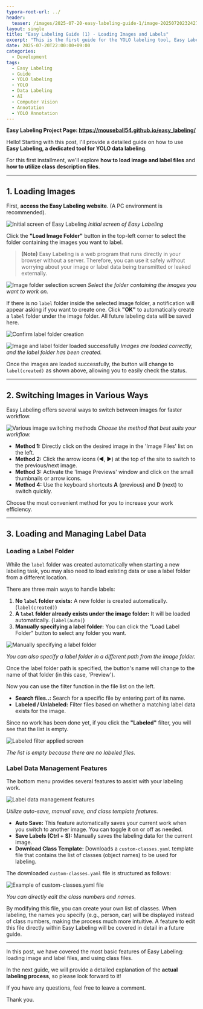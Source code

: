 ```yaml
---
typora-root-url: ../
header:
  teaser: /images/2025-07-20-easy-labeling-guide-1/image-20250720232427171.png
layout: single
title: "Easy Labeling Guide (1) - Loading Images and Labels"
excerpt: "This is the first guide for the YOLO labeling tool, Easy Labeling. It provides basic instructions on how to load image folders and label files on a PC, and how to use class files."
date: 2025-07-20T22:00:00+09:00
categories:
  - Development
tags:
  - Easy Labeling
  - Guide
  - YOLO labeling
  - YOLO
  - Data Labeling
  - AI
  - Computer Vision
  - Annotation
  - YOLO Annotation
---
```




<p><strong>Easy Labeling Project Page: <a href="https://mouseball54.github.io/easy_labeling/">https://mouseball54.github.io/easy_labeling/</a></strong></p>

Hello! Starting with this post, I'll provide a detailed guide on how to use **Easy Labeling, a dedicated tool for YOLO data labeling**.

For this first installment, we'll explore **how to load image and label files** and **how to utilize class description files**.

---

## 1. Loading Images

First, **access the Easy Labeling website**. (A PC environment is recommended).

![Initial screen of Easy Labeling](/images/2025-07-20-easy-labeling-guide-1/image-20250720230233737.png)
*Initial screen of Easy Labeling*

Click the **"Load Image Folder"** button in the top-left corner to select the folder containing the images you want to label.

> **(Note)** Easy Labeling is a web program that runs directly in your browser without a server. Therefore, you can use it safely without worrying about your image or label data being transmitted or leaked externally.

![Image folder selection screen](/images/2025-07-20-easy-labeling-guide-1/image-20250720231802154.png)
*Select the folder containing the images you want to work on.*

If there is no `label` folder inside the selected image folder, a notification will appear asking if you want to create one. Click **"OK"** to automatically create a `label` folder under the image folder. All future labeling data will be saved here.

![Confirm label folder creation](/images/2025-07-20-easy-labeling-guide-1/image-20250720230951821.png)

![Image and label folder loaded successfully](/images/2025-07-20-easy-labeling-guide-1/image-20250720231126118.png)
*Images are loaded correctly, and the label folder has been created.*

Once the images are loaded successfully, the button will change to `label(created)` as shown above, allowing you to easily check the status.

---

## 2. Switching Images in Various Ways

Easy Labeling offers several ways to switch between images for faster workflow.

![Various image switching methods](/images/2025-07-20-easy-labeling-guide-1/image-20250720235716476.png)
*Choose the method that best suits your workflow.*

-   **Method 1:** Directly click on the desired image in the 'Image Files' list on the left.
-   **Method 2:** Click the arrow icons (◀, ▶) at the top of the site to switch to the previous/next image.
-   **Method 3:** Activate the 'Image Previews' window and click on the small thumbnails or arrow icons.
-   **Method 4:** Use the keyboard shortcuts **A** (previous) and **D** (next) to switch quickly.

Choose the most convenient method for you to increase your work efficiency.

---

## 3. Loading and Managing Label Data

### Loading a Label Folder

While the `label` folder was created automatically when starting a new labeling task, you may also need to load existing data or use a label folder from a different location.

There are three main ways to handle labels:

1.  **No `label` folder exists:** A new folder is created automatically. (`label(created)`)
2.  **A `label` folder already exists under the image folder:** It will be loaded automatically. (`label(auto)`)
3.  **Manually specifying a label folder:** You can click the "Load Label Folder" button to select any folder you want.

![Manually specifying a label folder](/images/2025-07-20-easy-labeling-guide-1/image-20250720232427171.png)

*You can also specify a label folder in a different path from the image folder.*

Once the label folder path is specified, the button's name will change to the name of that folder (in this case, 'Preview').

Now you can use the filter function in the file list on the left.

-   **Search files..:** Search for a specific file by entering part of its name.
-   **Labeled / Unlabeled:** Filter files based on whether a matching label data exists for the image.

Since no work has been done yet, if you click the **"Labeled"** filter, you will see that the list is empty.

![Labeled filter applied screen](/images/2025-07-20-easy-labeling-guide-1/image-20250720233244263.png)

*The list is empty because there are no labeled files.*

### Label Data Management Features

The bottom menu provides several features to assist with your labeling work.

![Label data management features](/images/2025-07-20-easy-labeling-guide-1/image-20250720234836438.png)

*Utilize auto-save, manual save, and class template features.*

-   **Auto Save:** This feature automatically saves your current work when you switch to another image. You can toggle it on or off as needed.
-   **Save Labels (Ctrl + S):** Manually saves the labeling data for the current image.
-   **Download Class Template:** Downloads a `custom-classes.yaml` template file that contains the list of classes (object names) to be used for labeling.

The downloaded `custom-classes.yaml` file is structured as follows:

![Example of custom-classes.yaml file](/images/2025-07-20-easy-labeling-guide-1/image-20250721000124127.png)

*You can directly edit the class numbers and names.*

By modifying this file, you can create your own list of classes. When labeling, the names you specify (e.g., person, car) will be displayed instead of class numbers, making the process much more intuitive. A feature to edit this file directly within Easy Labeling will be covered in detail in a future guide.

---

In this post, we have covered the most basic features of Easy Labeling: loading image and label files, and using class files.

In the next guide, we will provide a detailed explanation of the **actual labeling process**, so please look forward to it!

If you have any questions, feel free to leave a comment.

Thank you.
